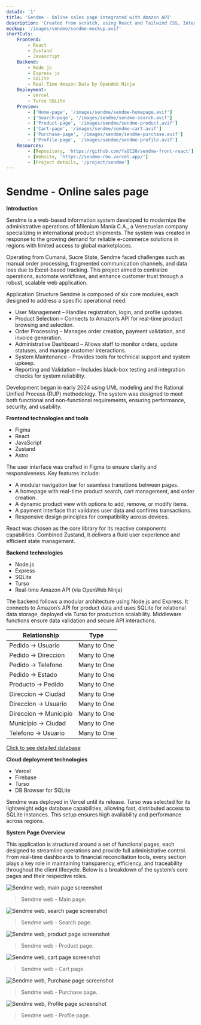 ```yaml
---
dataId: '1'
title: 'Sendme - Online sales page integrated with Amazon API'
description: 'Created from scratch, using React and Tailwind CSS, Integrated with a backend based on Node JS and SQLite'
mockup: '/images/sendme/sendme-mockup.avif'
shortCuts: 
    Frontend: 
        - React 
        - Zustand
        - Javascript
    Backend:
        - Node js
        - Express js
        - SQLite
        - Real Time Amazon Data by OpenWeb Ninja
    Deployment:
        - Vercel
        - Turso SQLite
    Preview: 
        - ['Home-page', '/images/sendme/sendme-homepage.avif']
        - ['Search-page', '/images/sendme/sendme-search.avif']
        - ['Product-page', '/images/sendme/sendme-product.avif']
        - ['Cart-page', '/images/sendme/sendme-cart.avif']
        - ['Purchase-page', '/images/sendme/sendme-purchase.avif']
        - ['Profile-page', '/images/sendme/sendme-profile.avif']
    Resources: 
        - [Repository, 'https://github.com/faOC20/sendme-front-react']
        - [Website, 'https://sendme-rho.vercel.app/']
        - [Project details, '/project/sendme']
---
```



<h1 class='text-2xl 2xl:text-5xl'> Sendme - Online sales page</h1>

<strong id='introduction' class='text-xl'> Introduction </strong>

Sendme is a web-based information system developed to modernize the administrative operations of Milenium Manía C.A., a Venezuelan company specializing in international product shipments. The system was created in response to the growing demand for reliable e-commerce solutions in regions with limited access to global marketplaces.

Operating from Cumaná, Sucre State, Sendme faced challenges such as manual order processing, fragmented communication channels, and data loss due to Excel-based tracking. This project aimed to centralize operations, automate workflows, and enhance customer trust through a robust, scalable web application.

Application Structure Sendme is composed of six core modules, each designed to address a specific operational need:
- User Management – Handles registration, login, and profile updates.
- Product Selection – Connects to Amazon’s API for real-time product browsing and selection.
- Order Processing – Manages order creation, payment validation, and invoice generation.
- Administrative Dashboard – Allows staff to monitor orders, update statuses, and manage customer interactions.
- System Maintenance – Provides tools for technical support and system upkeep.
- Reporting and Validation – Includes black-box testing and integration checks for system reliability.

Development began in early 2024 using UML modeling and the Rational Unified Process (RUP) methodology. The system was designed to meet both functional and non-functional requirements, ensuring performance, security, and usability.

<strong id='Frontend' class='text-xl'> Frontend technologies and tools </strong>

- Figma
- React
- JavaScript
- Zustand
- Astro

The user interface was crafted in Figma to ensure clarity and responsiveness. Key features include:

- A modular navigation bar for seamless transitions between pages.
- A homepage with real-time product search, cart management, and order creation.
- A dynamic product view with options to add, remove, or modify items.
- A payment interface that validates user data and confirms transactions.
- Responsive design principles for compatibility across devices.

React was chosen as the core library for its reactive components capabilities. Combined Zustand, it delivers a fluid user experience and efficient state management.

<strong id='Backend' class='text-xl'> Backend technologies </strong>

- Node.js
- Express
- SQLite
- Turso
- Real-time Amazon API (via OpenWeb Ninja)

The backend follows a modular architecture using Node.js and Express. It connects to Amazon’s API for product data and uses SQLite for relational data storage, deployed via Turso for production scalability. Middleware functions ensure data validation and secure API interactions.

| Relationship                           | Type                     |
|----------------------------------------|--------------------------|
| Pedido → Usuario                       | Many to One              |
| Pedido → Direccion                     | Many to One              |
| Pedido → Telefono                      | Many to One              |
| Pedido → Estado                        | Many to One              |
| Producto → Pedido                      | Many to One              |
| Direccion → Ciudad                     | Many to One              |
| Direccion → Usuario                    | Many to One              |
| Direccion → Municipio                  | Many to One              |
| Municipio → Ciudad                     | Many to One              |
| Telefono → Usuario                     | Many to One              |

<a href='https://dbdiagram.io/d/sendme-688e3d01cca18e685cf30925' target='__blank' class='text-theme-primary-blue'>Click to see detailed database</a>


<strong id='Deployment' class='text-xl'> Cloud deployment technologies </strong>

- Vercel
- Firebase 
- Turso
- DB Browser for SQLite

Sendme was deployed in Vercel until its release. Turso was selected for its lightweight edge database capabilities, allowing fast, distributed access to SQLite instances. This setup ensures high availability and performance across regions.



<strong id='Preview' class='text-xl'>
    System Page Overview
</strong>

This application is structured around a set of functional pages, each designed to streamline operations and provide full administrative control. From real-time dashboards to financial reconciliation tools, every section plays a key role in maintaining transparency, efficiency, and traceability throughout the client lifecycle. Below is a breakdown of the system’s core pages and their respective roles.

<div id="Home-page">
</div>

![Sendme web, main page screenshot](/images/sendme/sendme-homepage.avif)
> Sendme web - Main page.

<div id="Search-page">
</div>

![Sendme web, search page screenshot](/images/sendme/sendme-search.avif)
> Sendme web - Search page.



<div id="Product-page">
</div>

![Sendme web, product page screenshot](/images/sendme/sendme-product.avif)
> Sendme web - Product page.



<div id="Cart-page">
</div>

![Sendme web, cart page screenshot](/images/sendme/sendme-cart.avif)
> Sendme web - Cart page.

<div id="Purchase-page">
</div>

![Sendme web, Purchase page screenshot](/images/sendme/sendme-purchase.avif)
> Sendme web - Purchase page.

<div id="Profile-page">
</div>

![Sendme web, Profile page screenshot](/images/sendme/sendme-profile.avif)
> Sendme web - Profile page.






